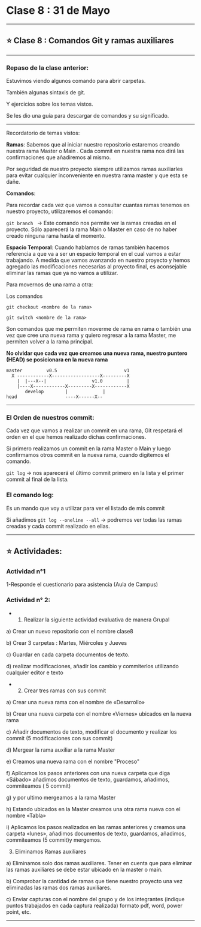 # Clase 8 : 31 de Mayo

---

## :star: Clase 8 : Comandos Git y ramas auxiliares

---

### Repaso de la clase anterior:

Estuvimos viendo algunos comando para abrir carpetas.

También algunas sintaxis de git.

Y ejercicios sobre los temas vistos.

Se les dio una guía para descargar de comandos y su significado.

---

Recordatorio de temas vistos:

**Ramas**: Sabemos que al iniciar nuestro repositorio estaremos creando nuestra rama Master o Main . Cada commit en nuestra rama nos dirá las confirmaciones que añadiremos al mismo.

Por seguridad de nuestro proyecto siempre utilizamos ramas auxiliarles para evitar cualquier inconveniente en nuestra rama master y que esta se dañe.

**Comandos**:

Para recordar cada vez que vamos a consultar cuantas ramas tenemos en nuestro proyecto, utilizaremos el comando: 

``` git branch  ``` -> Este comando nos permite ver la ramas creadas en el proyecto. Sólo aparecerá la rama Main o Master en caso de no haber creado ninguna rama hasta el momento.


**Espacio Temporal**: 
Cuando hablamos de ramas también hacemos referencia a que va a ser un espacio temporal en el cual vamos a estar trabajando.
A medida que vamos avanzando en nuestro proyecto y hemos agregado las modificaciones necesarias al proyecto final, es aconsejable eliminar las ramas que ya no vamos a utilizar.

Para movernos de una rama a otra:

Los comandos

```git checkout <nombre de la rama>```

```git switch <nombre de la rama>```

Son comandos que me permiten moverme de rama en rama o también una vez que cree una nueva rama y quiero regresar a la rama Master, me permiten volver a la rama principal.


**No olvidar que cada vez que creamos una nueva rama, nuestro puntero (HEAD) se posicionara en la nueva rama**

```
master         v0.5                         v1
  X ------------X------------------X---------X
    |  |---X--|                 v1.0         |
    |----X------------X---------X------------X
       develop        |             |
head                  ----X------X--
```
---

### El Orden de nuestros commit:

Cada vez que vamos a realizar un commit en una rama, Git respetará el orden en el que hemos realizado dichas confirmaciones.

Si primero realizamos un commit en la rama Master o Main  y luego confirmamos otros commit en la nueva rama, cuando digitemos el comando.

```git log``` -> nos aparecerá el último commit primero en la lista y el primer commit al final de la lista.

### El comando log:

Es un mando que voy a utilizar para ver el listado de mis commit

Si añadimos ```git log --oneline --all``` -> podremos ver todas las ramas creadas y cada commit realizado en ellas.


---


## :star: Actividades:

### Actividad n°1

1-Responde el cuestionario  para asistencia (Aula de Campus)



### Actividad n° 2:

- 1) Realizar la siguiente actividad evaluativa de manera Grupal

 a) Crear un nuevo repositorio con el nombre clase8

 b) Crear 3 carpetas : Martes, Miércoles y Jueves

 c) Guardar en cada carpeta documentos de texto.

 d) realizar modificaciones, añadir los cambio y commiterlos utilizando cualquier editor e texto


- 2) Crear tres ramas con sus commit

a) Crear una nueva rama con el nombre de «Desarrollo»

b) Crear una nueva carpeta con el nombre «Viernes» ubicados en la nueva rama

c) Añadir documentos de texto, modificar el documento y realizar los commit (5 modificaciones con sus commit)

d) Mergear la rama auxiliar a la rama Master

e) Creamos una nueva rama con el nombre "Proceso"

f) Aplicamos los pasos anteriores con una nueva carpeta que diga «Sábado» añadimos documentos de texto, guardamos, añadimos, commiteamos ( 5 commit)

g) y por ultimo mergeamos a la rama Master

h) Estando ubicados en la Master creamos una otra rama nueva con el nombre «Tabla»

i) Aplicamos los pasos realizados en las ramas anteriores y creamos una carpeta «lunes», añadimos documentos de texto, guardamos, añadimos, commiteamos  (5 commit)y mergemos.

3) Eliminamos Ramas auxiliares

a) Eliminamos solo dos ramas auxiliares. Tener en cuenta que para eliminar las ramas auxiliares se debe estar ubicado en la master o main.

b) Comprobar la cantidad de ramas que tiene nuestro proyecto una vez eliminadas las ramas dos ramas auxiliares.

c) Enviar capturas con el nombre  del grupo y de los integrantes  (indique puntos  trabajados en cada captura realizada) formato pdf, word, power point, etc.


---
